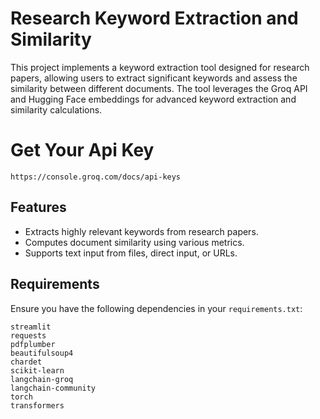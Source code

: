 # Research Keyword Extraction and Similarity

This project implements a keyword extraction tool designed for research papers, allowing users to extract significant keywords and assess the similarity between different documents. The tool leverages the Groq API and Hugging Face embeddings for advanced keyword extraction and similarity calculations.

# Get Your Api Key
```https://console.groq.com/docs/api-keys```


## Features

- Extracts highly relevant keywords from research papers.
- Computes document similarity using various metrics.
- Supports text input from files, direct input, or URLs.

## Requirements

Ensure you have the following dependencies in your `requirements.txt`:

```plaintext
streamlit
requests
pdfplumber
beautifulsoup4
chardet
scikit-learn
langchain-groq
langchain-community
torch
transformers
```
